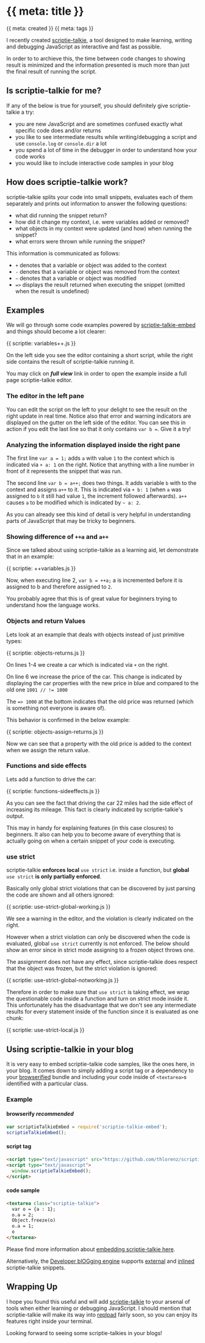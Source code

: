 # {{ meta: title }}

{{ meta: created }}
{{ meta: tags }}

I recently created [scriptie-talkie](http://thlorenz.github.io/scriptie-talkie/), a tool designed to make learning,
writing and debugging JavaScript as interactive and fast as possible. 

In order to to archieve this, the time between code changes to showing result is minimized and the
information presented is much more than just the final result of running the script.

## Is scriptie-talkie for me?

If any of the below is true for yourself, you should definitely give scriptie-talkie a try:

- you are new JavaScript and are sometimes confused exactly what specific code does and/or returns
- you like to see intermediate results while writing/debugging a script and use `console.log` or `console.dir` a lot
- you spend a lot of time in the debugger in order to understand how your code works
- you would like to include interactive code samples in your blog

## How does scriptie-talkie work?

scriptie-talkie splits your code into small snippets, evaluates each of them separately and prints out information to
answer the following questions:

- what did running the snippet return?
- how did it change my context, i.e. were variables added or removed?
- what objects in my context were updated (and how) when running the snippet?
- what errors were thrown while running the snippet?

This information is communicated as follows:

- `+` denotes that a variable or object was added to the context
- `-` denotes that a variable or object was removed from the context
- `~` denotes that a variable or object was modified
- `=>` displays the result returned when executing the snippet (omitted when the result is undefined)

## Examples

We will go through some code examples powered by
[scriptie-talkie-embed](http://thlorenz.github.io/scriptie-talkie-embed/) and things should become a lot clearer: 

{{ scriptie: variables++.js }}

On the left side you see the editor containing a short script, while the right side contains the result of
scriptie-talkie running it.

You may click on ***full view*** link in order to open the example inside a full page scriptie-talkie editor.

### The editor in the left pane

You can edit the script on the left to your delight to see the result on the right update in real time. 
Notice also that error and warning indicators are displayed on the gutter on the left side of the editor. You can see this in action
if you edit the last line so that it only contains `var b =`. Give it a try!

### Analyzing the information displayed inside the right pane

The first line `var a = 1;` adds `a` with value `1` to the context which is indicated via `+ a: 1` on the right. Notice
that anything with a line number in front of it represents the snippet that was run.

The second line `var b = a++;` does two things. It adds variable `b` with to the context and assigns `a++`
to it. This is indicated via `+ b: 1` (when `a` was assigned to `b` it still had value `1`, the increment followed
afterwards). `a++` causes `a` to be modified which is indicated by `~ a: 2`.

As you can already see this kind of detail is very helpful in understanding parts of JavaScript that may be tricky to
beginners.

### Showing difference of `++a` and `a++`

Since we talked about using scriptie-talkie as a learning aid, let demonstrate that in an example:

{{ scriptie: ++variables.js }}

Now, when executing line 2, `var b = ++a;` a is incremented before it is assigned to b and therefore assigned to `2`.

You probably agree that this is of great value for beginners trying to understand how the language works.

### Objects and return Values

Lets look at an example that deals with objects instead of just primitive types:

{{ scriptie: objects-returns.js }}

On lines 1-4 we create a car which is indicated via `+` on the right.

On line 6 we increase the price of the car. This change is indicated by displaying the car properties with the new price
in blue and compared to the old one `1001 // != 1000`

The `=> 1000` at the bottom indicates that the old price was returned (which is something not everyone is aware of).

This behavior is confirmed in the below example: 

{{ scriptie: objects-assign-returns.js }}

Now we can see that a property with the old price is added to the context when we assign the return value.

### Functions and side effects

Lets add a function to drive the car:

{{ scriptie: functions-sideeffects.js }}

As you can see the fact that driving the car 22 miles had the side effect of increasing its mileage. This fact is clearly indicated
by scriptie-talkie's output.

This may in handy for explaining features (in this case closures) to beginners. It also can help you to become aware of
everything that is actually going on when a certain snippet of your code is executing. 

### use strict

scriptie-talkie **enforces local** `use strict` i.e. inside a function, but **global** `use strict` **is only partially enforced**.

Basically only global strict violations that can be discovered by just parsing the code are shown and all others
ignored:

{{ scriptie: use-strict-global-working.js }}

We see a warning in the editor, and the violation is clearly indicated on the right.

However when a strict violation can only be discovered when the code is evaluated, global `use strict` currently is not
enforced. The below should show an error since in strict mode assigning to a frozen object throws one.

The assignment does not have any effect, since scriptie-talkie does respect that the object was frozen, but the strict
violation is ignored:

{{ scriptie: use-strict-global-notworking.js }}

Therefore in order to make sure that `use strict` is taking effect, we wrap the questionable code inside a function and
turn on strict mode inside it. This unfortunately has the disadvantage that  we don't see any intermediate results for
every statement inside of the function since it is evaluated as one chunk:

{{ scriptie: use-strict-local.js }}


## Using scriptie-talkie in your blog

It is very easy to embed scriptie-talkie code samples, like the ones here, in your blog. It comes down to simply adding
a script tag or a dependency to your [browserified](https://github.com/substack/node-browserify) bundle and including
your code inside of `<textarea>`s identified with a particular class.

### Example

#### browserify ***recommended***

```js
var scriptieTalkieEmbed = require('scriptie-talkie-embed');
scriptieTalkieEmbed();
```

#### script tag 

```html
<script type="text/javascript" src="https://github.com/thlorenz/scriptie-talkie-embed/raw/gh-pages/gh-pages/bundle.js"></script>
<script type="text/javascript">
  window.scriptieTalkieEmbed();
</script>
```

#### code sample

```html
<textarea class="scriptie-talkie">
  var o = {a : 1};
  o.a = 2;
  Object.freeze(o)
  o.a = 1; 
  o
</textarea>
```

Please find more information about [embedding scriptie-talkie here](http://thlorenz.github.io/scriptie-talkie-embed/).

Alternatively, the [Developer blOGging engine](https://github.com/thlorenz/dog) supports
[external](https://github.com/thlorenz/dog#including-external-code-snippets) and
[inlined](https://github.com/thlorenz/dog#scriptie-talkie-inlines) scriptie-talkie snippets.

## Wrapping Up

I hope you found this useful and will add [scriptie-talkie](http://thlorenz.github.io/scriptie-talkie/) to your arsenal
of tools when either learning or debugging JavaScript. I should mention that scriptie-talkie will make its way into
[replpad](http://thlorenz.github.io/replpad/) fairly soon, so you can enjoy its features right inside your terminal.

Looking forward to seeing some scriptie-talkies in your blogs!
